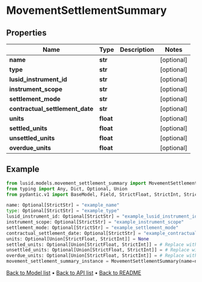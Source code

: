 # MovementSettlementSummary

## Properties
Name | Type | Description | Notes
------------ | ------------- | ------------- | -------------
**name** | **str** |  | [optional] 
**type** | **str** |  | [optional] 
**lusid_instrument_id** | **str** |  | [optional] 
**instrument_scope** | **str** |  | [optional] 
**settlement_mode** | **str** |  | [optional] 
**contractual_settlement_date** | **str** |  | [optional] 
**units** | **float** |  | [optional] 
**settled_units** | **float** |  | [optional] 
**unsettled_units** | **float** |  | [optional] 
**overdue_units** | **float** |  | [optional] 
## Example

```python
from lusid.models.movement_settlement_summary import MovementSettlementSummary
from typing import Any, Dict, Optional, Union
from pydantic.v1 import BaseModel, Field, StrictFloat, StrictInt, StrictStr

name: Optional[StrictStr] = "example_name"
type: Optional[StrictStr] = "example_type"
lusid_instrument_id: Optional[StrictStr] = "example_lusid_instrument_id"
instrument_scope: Optional[StrictStr] = "example_instrument_scope"
settlement_mode: Optional[StrictStr] = "example_settlement_mode"
contractual_settlement_date: Optional[StrictStr] = "example_contractual_settlement_date"
units: Optional[Union[StrictFloat, StrictInt]] = None
settled_units: Optional[Union[StrictFloat, StrictInt]] = # Replace with your value
unsettled_units: Optional[Union[StrictFloat, StrictInt]] = # Replace with your value
overdue_units: Optional[Union[StrictFloat, StrictInt]] = # Replace with your value
movement_settlement_summary_instance = MovementSettlementSummary(name=name, type=type, lusid_instrument_id=lusid_instrument_id, instrument_scope=instrument_scope, settlement_mode=settlement_mode, contractual_settlement_date=contractual_settlement_date, units=units, settled_units=settled_units, unsettled_units=unsettled_units, overdue_units=overdue_units)

```

[Back to Model list](../README.md#documentation-for-models) &#8226; [Back to API list](../README.md#documentation-for-api-endpoints) &#8226; [Back to README](../README.md)

